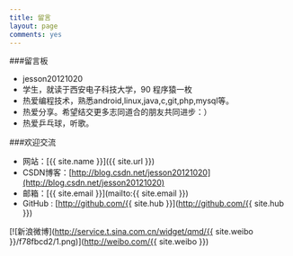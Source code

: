 ```yaml
---
title: 留言
layout: page
comments: yes
---
```


###留言板

* jesson20121020
* 学生，就读于西安电子科技大学，90 程序猿一枚
* 热爱编程技术，熟悉android,linux,java,c,git,php,mysql等。
* 热爱分享。希望结交更多志同道合的朋友共同进步：）
* 热爱乒乓球，听歌。


###欢迎交流

* 网站：[{{ site.name }}]({{ site.url }})
* CSDN博客：[http://blog.csdn.net/jesson20121020](http://blog.csdn.net/jesson20121020)
* 邮箱：[{{ site.email }}](mailto:{{ site.email }})
* GitHub : [http://github.com/{{ site.hub }}](http://github.com/{{ site.hub }})

[![新浪微博](http://service.t.sina.com.cn/widget/qmd/{{ site.weibo }}/f78fbcd2/1.png)](http://weibo.com/{{ site.weibo }})

